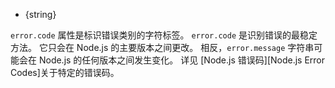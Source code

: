 
* {string}

`error.code` 属性是标识错误类别的字符标签。
`error.code` 是识别错误的最稳定方法。 
它只会在 Node.js 的主要版本之间更改。 
相反，`error.message` 字符串可能会在 Node.js 的任何版本之间发生变化。
详见 [Node.js 错误码][Node.js Error Codes]关于特定的错误码。
